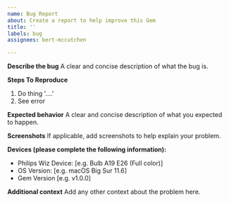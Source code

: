 ```yaml
---
name: Bug Report
about: Create a report to help improve this Gem
title: ''
labels: bug
assignees: bert-mccutchen

---
```


**Describe the bug**
A clear and concise description of what the bug is.

**Steps To Reproduce**
1. Do thing '....'
2. See error

**Expected behavior**
A clear and concise description of what you expected to happen.

**Screenshots**
If applicable, add screenshots to help explain your problem.

**Devices (please complete the following information):**
 - Philips Wiz Device: [e.g. Bulb A19 E26 (Full color)]
 - OS Version: [e.g. macOS Big Sur 11.6]
 - Gem Version [e.g. v1.0.0]

**Additional context**
Add any other context about the problem here.
